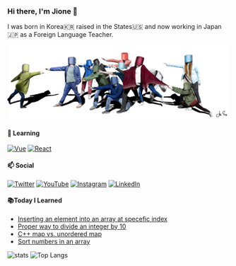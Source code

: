 ### Hi there, I'm Jione 👋 

I was born in Korea🇰🇷 raised in the States🇺🇸 and now working in Japan🇯🇵 as a Foreign Language Teacher. <br>

![Drawing](./asa.jpg)

#### 🌱 Learning
[![Vue](https://img.shields.io/badge/vuejs%20-%2335495e.svg?&style=for-the-badge&logo=vue.js&logoColor=%234FC08D)](https://vuejs.org) [![React](https://img.shields.io/badge/react%20-%2320232a.svg?&style=for-the-badge&logo=react&logoColor=%2361DAFB)](https://reactjs.org)

#### 📫 Social 
[![Twitter](https://img.shields.io/badge/eubug%20-%231DA1F2.svg?&style=for-the-badge&logo=Twitter&logoColor=white)](https://twitter.com/bugxvii) [![YouTube](https://img.shields.io/badge/EuBug%20-%23FF0000.svg?&style=for-the-badge&logo=YouTube&logoColor=white)](https://www.youtube.com/channel/UC8hY3wjYlK2U9W4fqKN598Q?view_as=subscriber) [![Instagram](https://img.shields.io/badge/jioneeu_4am%20-%23E4405F.svg?&style=for-the-badge&logo=Instagram&logoColor=white)](https://www.instagram.com/jioneeu_4am/) [![LinkedIn](https://img.shields.io/badge/linkedin%20-%230077B5.svg?&style=for-the-badge&logo=linkedin&logoColor=white)](https://www.linkedin.com/in/jioneeu/)

#### 📚Today I Learned
<!-- BLOG-POST-LIST:START -->
- [Inserting an element into an array at specefic index](https://jioneeu-til.com/#/array-insert)
- [Proper way to divide an integer by 10](https://jioneeu-til.com/#/divide-integer-by-10)
- [C++ map vs. unordered map](https://jioneeu-til.com/#/map-vs-unordered-map)
- [Sort numbers in an array](https://jioneeu-til.com/#/sort-int-array)
<!-- BLOG-POST-LIST:END -->

![stats](https://github-readme-stats.vercel.app/api?username=bugxvii&show_icons=true) ![Top Langs](https://github-readme-stats.vercel.app/api/top-langs/?username=bugxvii&layout=compact)


